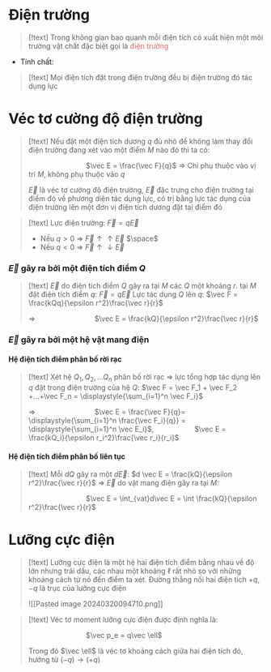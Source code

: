 
# Điện trường

>[!text]
>Trong không gian bao quanh mỗi điện tích có xuất hiện một môi trường vật chất đặc biệt gọi là <span style="color:#ec6565">điện trường</span>

- Tính chất:
>[!text]
>Mọi điện tích đặt trong điện trường đều bị điện trường đó tác dụng lực

# Véc tơ cường độ điện trường

>[!text]
>Nếu đặt một điện tích dương $q$ đủ nhỏ để không làm thay đổi điện trường đang xét vào một điểm $M$ nào đó thì ta có:
>
>$\hspace{3cm}$ $\vec E = \frac{\vec F}{q}$ $\Rightarrow$ Chỉ phụ thuộc vào vị trí $M$, không phụ thuộc vào $q$
>
>$\vec E$ là véc tơ cường độ điện trường, $\vec E$ đặc trưng cho điện trường tại điểm đó về phương diện tác dụng lực, có trị bằng lực tác dụng của điện trường lên một đơn vị điện tích dương đặt tại điểm đó


>[!text]
>Lực điện trường: $\vec F = q\vec E$
>+ Nếu $q>0$ $\Rightarrow$ $\vec F \uparrow \uparrow \vec E$
>$\space$
>+ Nếu $q<0$ $\Rightarrow$ $\vec F \uparrow \downarrow \vec E$

### $\vec E$ gây ra bởi một điện tích điểm $Q$

>[!text]
>$\vec E$ do điện tích điểm $Q$ gây ra tại $M$ các $Q$ một khoảng $r$. tại $M$ đặt điện tích điểm $q$:
>$\vec F = q\vec E$
>Lực tác dụng $Q$ lên $q$: $\vec F = \frac{kQq}{\epsilon r^2}\frac{\vec r}{r}$
>
>$\Rightarrow$ $\hspace{3cm}$ $\vec E = \frac{kQ}{\epsilon r^2}\frac{\vec r}{r}$

### $\vec E$ gây ra bởi một hệ vật mang điện

#### Hệ điện tích điểm phân bố rời rạc

>[!text]
>Xét hệ $Q_1, Q_2,...Q_n$ phân bố rời rạc $\Rightarrow$ lực tổng hợp tác dụng lên $q$ đặt trong điện trường của hệ $Q$: $\vec F = \vec F_1 + \vec F_2 +...+\vec F_n = \displaystyle{\sum_{i=1}^n \vec F_i}$
>
>$\Rightarrow$ $\hspace{3cm}$ $\vec E = \frac{\vec F}{q}= \displaystyle{\sum_{i=1}^n \frac{\vec F_i}{q}} = \displaystyle{\sum_{i=1}^n \vec E_i}$, $\hspace{2cm}$ $\vec E = \frac{kQ_i}{\epsilon r_i^2}\frac{\vec r_i}{r_i}$

#### Hệ điện tích điểm phân bố liên tục

>[!text]
>Mỗi $dQ$ gây ra một $d\vec E$: $d \vec E = \frac{kQ}{\epsilon r^2}\frac{\vec r}{r}$ $\Rightarrow$ $\vec E$ do vật mang điện gây ra tại $M$:
>
>$\hspace{3cm}$ $\vec E = \int_{vat}d\vec E = \int \frac{kQ}{\epsilon r^2}\frac{\vec r}{r}$

# Lưỡng cực điện

>[!text]
>Lưỡng cực điện là một hệ hai điện tích điểm bằng nhau về độ lớn nhưng trái dấu, các nhau một khoảng $\ell$ rất nhỏ so với những khoảng cách từ nó đến điểm ta xét. Đường thẳng nối hai điện tích $+q, -q$ là trục của lưỡng cực điện
>
>![[Pasted image 20240320094710.png]]

>[!text]
>Véc tơ moment lưỡng cực điện được định nghĩa là:
>
>$\hspace{3cm}$ $\vec p_e = q\vec \ell$
>
>Trong đó $\vec \ell$ là véc tơ khoảng cách giữa hai điện tích đó, hướng từ $(-q)\to (+q)$



